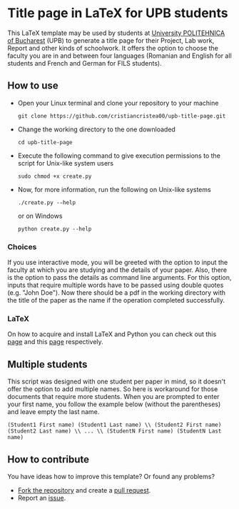 # Title page in LaTeX for UPB students
This LaTeX template may be used by students at [University POLITEHNICA of Bucharest](https://upb.ro/en/) (UPB) to generate a title page for their Project, Lab work, Report and other kinds of schoolwork. It offers the option to choose the faculty you are in and between four languages (Romanian and English for all students and French and German for FILS students).

## How to use

- Open your Linux terminal and clone your repository to your machine
  ```shell
  git clone https://github.com/cristiancristea00/upb-title-page.git
  ```
- Change the working directory to the one downloaded
  ```shell
  cd upb-title-page
  ```
- Execute the following command to give execution permissions to the script for Unix-like system users
  ```shell
  sudo chmod +x create.py
  ```
- Now, for more information, run the following on Unix-like systems
  ```shell
  ./create.py --help
  ```
  or on Windows
  ```shell
  python create.py --help
  ```

### Choices
If you use interactive mode, you will be greeted with the option to input the faculty at which you are studying and the details of your paper. Also, there is the option to pass the details as command line arguments. For this option, inputs that require multiple words have to be passed using double quotes (e.g. "John Doe"). Now there should be a pdf in the working directory with the title of the paper as the name if the operation completed successfully.

### LaTeX
On how to acquire and install LaTeX and Python you can check out this [page](https://www.tug.org/texlive/quickinstall.html) and this [page](https://www.python.org/) respectively.

## Multiple students
This script was designed with one student per paper in mind, so it doesn't offer the option to add multiple names. So here is workaround for those documents that require more students. When you are prompted to enter your first name, you follow the example below (without the parentheses) and leave empty the last name.
  ```
  (Student1 First name) (Student1 Last name) \\ (Student2 First name) (Student2 Last name) \\ ... \\ (StudentN First name) (StudentN Last name)
  ```

## How to contribute
You have ideas how to improve this template?
Or found any problems?

- [Fork the repository](https://help.github.com/articles/fork-a-repo/) and create a [pull request](https://help.github.com/articles/creating-a-pull-request-from-a-fork/).
- Report an [issue](https://github.com/cristiancristea00/upb-title-page/issues).

